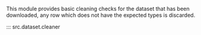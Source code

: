This module provides basic cleaning checks for the dataset that has been downloaded, any row which does not have the expected types is discarded. 

::: src.dataset.cleaner